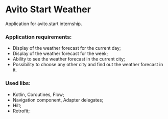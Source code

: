 # Avito Start Weather
Application for avito.start internship.

### Application requirements:
* Display of the weather forecast for the current day;
* Display of the weather forecast for the week;
* Ability to see the weather forecast in the current city;
* Possibility to choose any other city and find out the weather forecast in it.

### Used libs:
* Kotlin, Coroutines, Flow;
* Navigation component, Adapter delegates;
* Hilt;
* Retrofit;
